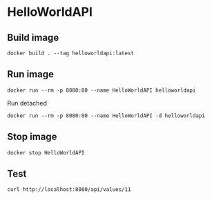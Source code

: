 # HelloWorldAPI

## Build image
```
docker build . --tag helloworldapi:latest
```

## Run image
```
docker run --rm -p 8080:80 --name HelloWorldAPI helloworldapi
```
Run detached
```
docker run --rm -p 8080:80 --name HelloWorldAPI -d helloworldapi
```


## Stop image
```
docker stop HelloWorldAPI
```

## Test
```
curl http://localhost:8080/api/values/11
```
